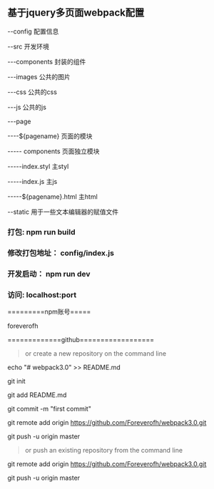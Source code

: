 ﻿
## 基于jquery多页面webpack配置

--config 配置信息

--src 开发环境
 
---components 封装的组件

---images 公共的图片

---css 公共的css

---js 公共的js

---page

----${pagename} 页面的模块

----- components 页面独立模块

-----index.styl 主styl

-----index.js  主js

-----${pagename}.html  主html 

--static 用于一些文本编辑器的赋值文件


### 打包: npm run build

### 修改打包地址： config/index.js

### 开发启动： npm run dev   
### 访问: localhost:port


=========npm账号=====

foreverofh

=============github==================

> or create a new repository on the command line

echo "# webpack3.0" >> README.md

git init

git add README.md

git commit -m "first commit"

git remote add origin https://github.com/Foreverofh/webpack3.0.git

git push -u origin master


> or push an existing repository from the command line

git remote add origin https://github.com/Foreverofh/webpack3.0.git

git push -u origin master


